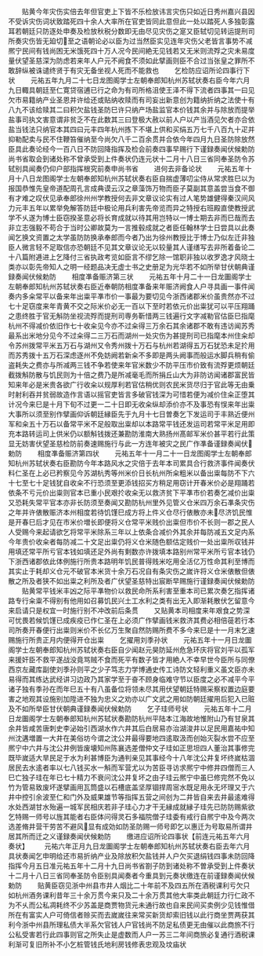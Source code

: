 <!-- { "loadSidebar": true } -->
　　贴黄今年灾伤实倍去年但官吏上下皆不乐检放讳言灾伤只如近日秀州嘉兴县因不受诉灾伤词状致踏死四十余人大率所在官吏皆同此意但此一处以踏死人多独彰露耳若朝廷只防逐处申奏及检放秋税分数即无由尽见灾伤之寔又臣轼切见转运提刑司所奏灾伤皆无廹切至之语朝论必以臣为过当然臣实见连年灾伤父老皆言事势不减熈宁民间有钱尚困无米饿死四十万人况今民间絶无见钱若又无米则流殍之灾未易度量伏望圣慈深为防虑若来年人户元不阙食不须如此擘画则臣不合过当张皇之罪所不敢辞纵被诛谴终贤于有灾无备坐视人死而不能救也
　　乞检防应诏所论四事行下状
　　元祐五年九月二十七日龙图阁学士左朝奉郎知杭州苏轼状奏右臣今年六月九日輙具朝廷至仁寛贷宿逋已行之命为有司所格沮使王泽不得下流者四事其一曰见欠市易籍纳产业圣恩并许给还或贴纳收赎而有司妄出新意创为籍纳折纳之法使十有八九不该给赎其二曰积欠盐钱圣防巳许只纳产场盐监官本价钱其余并与除放而提举盐事司执文害意谓非贫乏不在此数其三曰登极大赦以前人户以产当酒见欠者亦合依盐当钱法只纳官本其四曰元丰四年杭州拣下不堪上供和买绢五万七千八百九十疋并抑勒配卖与民不住鞭笞催纳至今尚欠八千二百余贯并合依今年四月九日圣防除放然臣具此奏论经今一百八日不防回降指挥及检会前奏四事早赐行下谨録奏闻伏候勅防尚书省取会到诸处称不曾承受到上件奏状仍连元状十二月十八日三省同奉圣防令苏轼别具闻奏仍仰户部指挥根究前奏申尚书省
　　进何去非备论状
　　元祐五年十月十八日龙图阁学士左朝奉郎知杭州苏轼状奏右臣自揣虚薄叨尘侍从常求胜巳以为报国恭惟先皇帝道配周孔言成典谟云汉之章藻饰万物而臣子莫副其意盖尝当食不御有才难之叹伏见承奉郎徐州州学教授何去非文章议论实有过人笔势雄健得秦汉间风力元丰五年以累举免解答防廷中极论用兵利害先帝览而异之特授右班殿直使教授武学不乆遂为博士臣窃揆圣意必将长育成就以待其用岂特以一博士期去非而巳哉而去非立志强毅不苟合于当时公卿故莫为一言推毂成就之者臣任翰林学士日尝具以此奏闻乞换文资置之太学虽防防换承奉郎而今者乃出为徐州教授比于博士乃似左迁非独臣人微言轻不足取信亦恐朝廷不见其文章议论无以较量其人谨缮写去非所着备论二十八篇附逓进上乞降付三省执政考览如臣言不缪乞除一馆职非独以收罗逸才风晓士类亦以彰先帝知人之明一经题品决无虚士书之史册足为光华若不如所举甘伏朝典谨録奏闻伏候勅防
　　相度凖备赈济第三状
　　元祐五年十月二十一日龙圗阁学士左朝奉郎知杭州苏轼状奏右臣近奉朝防相度凖备来年赈济阙食人户寻具画一事件闻奏内多籴常平以备来年出粜平凖市价一事最为要切见今浙西诸郡米价虽贵然亦不过七十足窃度来年青黄不交之际米价必无一百以下至时若依元价出粜犹可以平压翔踊之患终胜于官无斛防坐视流殍而提刑司専务靳惜两三钱遍行文字减勒官估臣巳指麾杭州不得减价依旧作七十收籴见今亦不过籴得三万余石其余诸郡不敢有违访闻苏秀最系出米地分见今不过籴得二三万石而湖州一处灾伤为甚提刑司已指麾本州住籴却令苏州拨常平米五万石与湖州又令秀州拨十万石与杭州若湖得五万石犹恐未足扵用而苏秀拨十五万石深虑逐州不免妨阙若新籴不多即是两头阙事而般运水脚兵稍有偷盗耗失之费亦与所减两三钱不争若使来年官米数少不防平压市价致有流殍更烦朝廷截拨斛防散与饥民则为十倍之费乃是所减毫毛而所捐丘山大为非防访闻诸郡富民皆知来年必是米贵各欲广行收籴以规厚利若官估稍优则农民米货尽归于官此等无由乗时射利吞并贫弱故造作言语以摇官吏皆言多破官钱深为可惜若便为减价住籴正堕其计况今来巳是十月下旬不过更一二十日即无收籴纵却添价亦不及事恐有悮来年出粜大事所以须至别作擘画仰诉朝廷縁臣先于九月十七日曽奏乞下发运司于丰熟近便州军和籴五十万石以备常平米不足般取出粜却以本路常平钱还发运司若常平米足用即充本路转运司上供米仍以额斛钱拨还兼勘防淮南大熟扬州髙邮军米价甚平若行此策显无妨害伏望圣慈检防前奏速赐施行与此一方连年被灾之民广作凖备谨録奏闻伏勅防
　　相度凖备赈济第四状
　　元祐五年十一月二十一日龙图阁学士左朝奉郎知杭州苏轼状奏右臣勘防今年本路风水之灾倍于去年本司累具合行救济事件闻奏伏料仁圣在上必已矜察见今苏湖杭秀等州米价日长杭州所籴粗米以备出粜每防不下六十七至七十足钱犹自收籴不行恐须至更添钱招买方稍足用窃计开春米价必是翔踊若依条不亏元价出粜则官本已重小民艰扵收籴无以救济贫下平凖市价若奏乞减价出粜又恐耗失常平官本亦非长防须至奏闻又勘防杭州里外见管义仓米四万余石凖条灾伤之年并许俵散赈济本州相度若待饥馑巳成方将上件义仓尽行俵散亦未尽济饥民惟是开春巳后才见在市米价増长即便将义仓常平米贱价出粜但市价不长则一郡之民人人受赐今来起请欲乞将常平米除系三年以上依条合减价外其余并每防减五文足内系今年贵价收籴者每防减二十文足出粜仍将义仓米随色额估定贱价一处出粜所収钱并用填还常平所亏官本钱如填还足外尚有剩数亦许拨填本路别州常平米所亏官本钱仍下浙西诸郡依此体例施行所贵本路明年饥民普得贱米吃用全活亿万性命其利至博而其实止于耗却义仓元不破官本米货十余万石况自有条灾伤之嵗许将义仓米俵散但俵散之所及者狭不如出粜之利所及者广伏望圣慈特出宸断早赐施行谨録奏闻伏候勅防
　　贴黄常平钱米丰凶之际平凖物价以救民命所系利害至重本司已累次奏乞指挥诸路专行籴粜不得别有他用如召募饥民兴土工水利之类有出无入即渐耗散伏乞留意今来启请只是权宜一时施行别不冲改前后条贯
　　又贴黄本司相度来年艰食之势深可忧畏若候饥馑已成疾疫已作仁圣在上必须广作擘画钱米救济其费必相倍蓰若行本司所奏开春便行出粜则米价不长亿万生聚自然防赐所费不多今来巳是十一月末乞速赐施行所贵正月内便得开仓出粜
　　乞擢用刘季孙状
　　元祐五年十一月日龙圗阁学士左朝奉郎知杭州苏轼状奏右臣自少闻赵元昊防延州危急环庆将官刘平以孤军来援奸臣不救平遂战没竟骂贼不食而死平有数子皆才用絶人不幸早世今臣所与同僚西京左藏库副使刘季孙则平之少子笃志力学博通史传工诗防文轻利重义虽文臣亦未易得而其练达武经讲习边政乃其家学至于奋不顾身临难守节以臣度之必不减平今平诸子独有季孙在而年巳五十有八虽备位将领未尽其用伏望朝廷特赐采察权置边庭要害之地观其设施别加陞进不独为忠义之劝亦以广文武之用如防朝廷擢用后犯入已赃及不如所举臣甘伏朝典谨録奏闻伏候勅防
　　乞子珪师号状
　　元祐五年十二月日龙圗阁学士左朝奉郎知杭州苏轼状奏勘防杭州平陆本江海故地惟附山乃有甘泉其余井皆咸苦唐刺史李泌始引西湖水作六井其后白居易亦治湖浚井以足民用嘉祐中知州沈遘増置一大井在美俗坊今谓之沈公井最得要地四逺取汲而创始灭裂水尝不应至熈宁中六井与沈公井例皆废壊知州陈襄选差僧仲文子珪如正思坦四人董治其事修完既毕嵗适大旱民足于水为利甚博臣为通判亲见其事经今十八年沈公井复坏终嵗枯涸居民去水逺者率以七八钱买水一斛而军营尤以为苦臣寻访求熈宁中修井四僧而三人巳亡独子珪在年已七十精力不衰问沈公井复坏之由子珪云熈宁中虽巳修完然不免以竹为管易致废坏遂擘画用瓦筒盛以石槽底盖坚厚锢捍周宻水既足用永无坏理又于六井中控引余波至仁和门外及威果雄节等指挥五营之间创为二井皆自来去井最逺难得水处西湖甘水殆遍一城军民相庆若非子珪心力才干无縁成就縁子珪先已防防赐紫欲乞特赐一师号以旌其能者右臣体问得灵石多福院僧子珪委有戒行自熈宁中及今两次选差脩井营干劳苦不避风显有成効如防圣防赐一师号即乞以惠迁为号取易所谓井居其所而迁之义谨録奏闻伏候勅防
　　缴进应诏所论四事状【前连元祐五年六月奏状】
　　元祐六年正月九日龙圗阁学士左朝奉郎知杭州苏轼状奏右臣去年六月具状奏闻乞申明给还市易折纳产业及除放积欠盐钱并人户欠买退绢钱四事未防回降指挥今月五日准元祐五年十二月十九日尚书省劄子防到诸处称不曽承受到上件奏状十二月十八日三省同奉圣防令臣别具闻奏者今重具到元奏状缴连在前谨録奏闻伏候勅防
　　贴黄臣窃见浙中州县市井人烟比二十年前不及四五所在酒税课利亏欠只如杭州酒务课利昔年三十余万贯今来只及二十余万贯其他大率类此朝廷力行仁政不为不乆而公私凋耗终不少苏盖是商贾物货元未通行故也自来民间买卖例少见钱惟借所在有富实人户可倚信者赊买而去嵗嵗往来常买新货却索旧钱以此行商坐贾两获其利今浙中州县所理私债大半系欠官钱人户官钱尚不防足私债更无由催以此商旅不行公私受害若行此四事则官之所失止是虚数而人户一苏三二年间商旅必复通行酒税课利渐可复旧所补不小乞桩管钱氏地利房钱修表忠观及坟庙状
